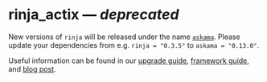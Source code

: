 # rinja_actix — *deprecated*

New versions of `rinja` will be released under the name [`askama`](https://crates.io/crates/askama).
Please update your dependencies from e.g. `rinja = "0.3.5"` to `askama = "0.13.0"`.

Useful information can be found in our
[upgrade guide](https://rinja.readthedocs.io/en/latest/upgrading.html),
[framework guide](https://rinja.readthedocs.io/en/latest/frameworks.html), and
[blog post](https://blog.guillaume-gomez.fr/articles/TODO).

